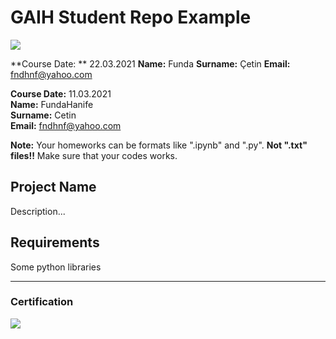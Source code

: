 # GAIH Student Repo Example 
![](img/logo.png)

**Course Date: ** 22.03.2021
**Name:** Funda 
**Surname:** Çetin
**Email:** fndhnf@yahoo.com  


**Course Date:** 11.03.2021  
**Name:** FundaHanife  
**Surname:** Cetin  
**Email:** fndhnf@yahoo.com  

**Note:** Your homeworks can be formats like ".ipynb" and ".py". **Not ".txt" files!!** Make sure that your codes works.  

## Project Name
Description...

## Requirements
Some python libraries

---

### Certification
![](img/certificate_ex.png)

